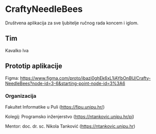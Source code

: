 # CraftyNeedleBees

Društvena aplikacija za sve ljubitelje ručnog rada koncem i iglom.
## Tim

Kavalko Iva
## Prototip aplikacije

Figma: https://www.figma.com/proto/ibazi0ghEk6xL1iAYbOnBU/Crafty-NeedleBees?node-id=3-6&starting-point-node-id=3%3A6

### Organizacija

Fakultet Informatike u Puli (https://fipu.unipu.hr/)

Kolegij: Programsko inženjerstvo (https://ntankovic.unipu.hr/pi) 

Mentor: doc. dr. sc. Nikola Tanković (https://ntankovic.unipu.hr)
